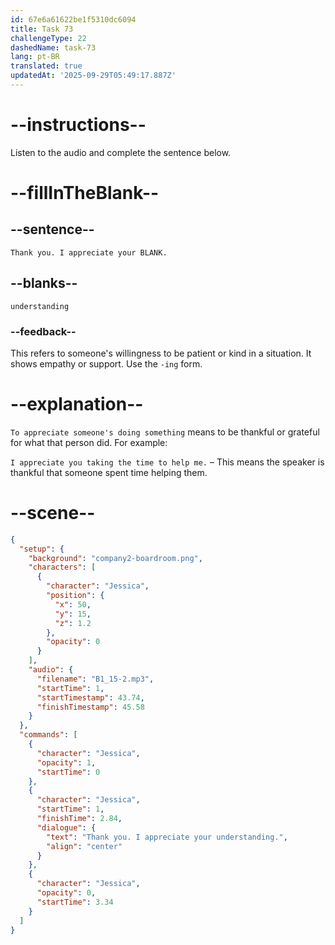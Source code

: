 ```yaml
---
id: 67e6a61622be1f5310dc6094
title: Task 73
challengeType: 22
dashedName: task-73
lang: pt-BR
translated: true
updatedAt: '2025-09-29T05:49:17.887Z'
---
```


<!-- (Audio) Jessica: Thank you. I appreciate your understanding. -->

# --instructions--

Listen to the audio and complete the sentence below.

# --fillInTheBlank--

## --sentence--

`Thank you. I appreciate your BLANK.`

## --blanks--

`understanding`

### --feedback--

This refers to someone's willingness to be patient or kind in a situation. It shows empathy or support. Use the `-ing` form.

# --explanation--

`To appreciate someone's doing something` means to be thankful or grateful for what that person did. For example:

`I appreciate you taking the time to help me.` – This means the speaker is thankful that someone spent time helping them.

# --scene--

```json
{
  "setup": {
    "background": "company2-boardroom.png",
    "characters": [
      {
        "character": "Jessica",
        "position": {
          "x": 50,
          "y": 15,
          "z": 1.2
        },
        "opacity": 0
      }
    ],
    "audio": {
      "filename": "B1_15-2.mp3",
      "startTime": 1,
      "startTimestamp": 43.74,
      "finishTimestamp": 45.58
    }
  },
  "commands": [
    {
      "character": "Jessica",
      "opacity": 1,
      "startTime": 0
    },
    {
      "character": "Jessica",
      "startTime": 1,
      "finishTime": 2.84,
      "dialogue": {
        "text": "Thank you. I appreciate your understanding.",
        "align": "center"
      }
    },
    {
      "character": "Jessica",
      "opacity": 0,
      "startTime": 3.34
    }
  ]
}
```
